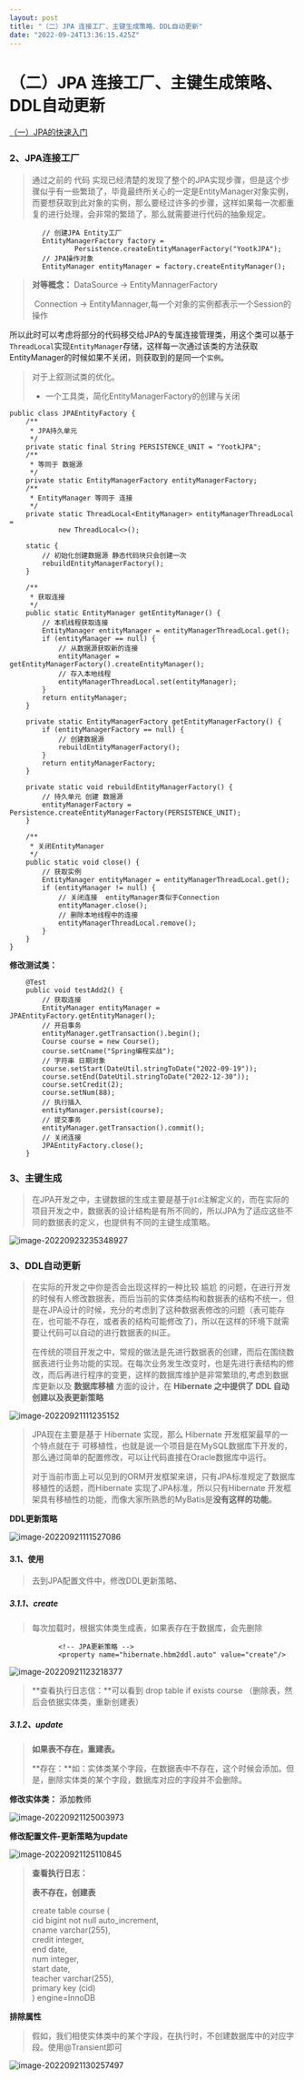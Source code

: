 ```yaml
---
layout: post
title: "（二）JPA 连接工厂、主键生成策略、DDL自动更新"
date: "2022-09-24T13:36:15.425Z"
---
```

（二）JPA 连接工厂、主键生成策略、DDL自动更新
==========================

[（一）JPA的快速入门](https://www.cnblogs.com/look-word/p/16717446.html)

### 2、JPA连接工厂

> 通过之前的 代码 实现已经清楚的发现了整个的JPA实现步骤，但是这个步骤似乎有一些繁琐了，毕竟最终所关心的一定是EntityManager对象实例，而要想获取到此对象的实例，那么要经过许多的步骤，这样如果每一次都重复的进行处理，会非常的繁琐了，那么就需要进行代码的抽象规定。

            // 创建JPA Entity工厂
            EntityManagerFactory factory =
                    Persistence.createEntityManagerFactory("YootkJPA");
            // JPA操作对象
            EntityManager entityManager = factory.createEntityManager();
    

> **对等概念：** DataSource -> EntityMannagerFactory
> 
> ​ Connection -> EntityMannager,每一个对象的实例都表示一个Session的操作

所以此时可以考虑将部分的代码移交给JPA的专属连接管理类，用这个类可以基于`ThreadLocal`实现`EntityManager`存储，这样每一次通过该类的方法获取EntityManager的时候如果不关闭，则获取到的是同一个`实例`。

> 对于上叙测试类的优化。
> 
> *   一个工具类，简化EntityManagerFactory的创建与关闭

    public class JPAEntityFactory {
        /**
         * JPA持久单元
         */
        private static final String PERSISTENCE_UNIT = "YootkJPA";
        /**
         * 等同于 数据源
         */
        private static EntityManagerFactory entityManagerFactory;
        /**
         * EntityManager 等同于 连接
         */
        private static ThreadLocal<EntityManager> entityManagerThreadLocal =
                new ThreadLocal<>();
    
        static {
            // 初始化创建数据源 静态代码块只会创建一次
            rebuildEntityManagerFactory();
        }
        
        /**
         * 获取连接
         */
        public static EntityManager getEntityManager() {
            // 本机线程获取连接
            EntityManager entityManager = entityManagerThreadLocal.get();
            if (entityManager == null) {
                // 从数据源获取新的连接
                entityManager = getEntityManagerFactory().createEntityManager();
                // 存入本地线程
                entityManagerThreadLocal.set(entityManager);
            }
            return entityManager;
        }
        
        private static EntityManagerFactory getEntityManagerFactory() {
            if (entityManagerFactory == null) {
                // 创建数据源
                rebuildEntityManagerFactory();
            }
            return entityManagerFactory;
        }
        
        private static void rebuildEntityManagerFactory() {
            // 持久单元 创建 数据源
            entityManagerFactory = Persistence.createEntityManagerFactory(PERSISTENCE_UNIT);
        }
        
        /**
         * 关闭EntityManager
         */
        public static void close() {
            // 获取实例
            EntityManager entityManager = entityManagerThreadLocal.get();
            if (entityManager != null) {
                // 关闭连接  entityManager类似于Connection
                entityManager.close();
                // 删除本地线程中的连接
                entityManagerThreadLocal.remove();
            }
        }
    }
    

**修改测试类：**

        @Test
        public void testAdd2() {
            // 获取连接
            EntityManager entityManager = JPAEntityFactory.getEntityManager();
            // 开启事务
            entityManager.getTransaction().begin();
            Course course = new Course();
            course.setCname("Spring编程实战");
            // 字符串 日期对象
            course.setStart(DateUtil.stringToDate("2022-09-19"));
            course.setEnd(DateUtil.stringToDate("2022-12-30"));
            course.setCredit(2);
            course.setNum(88);
            // 执行插入
            entityManager.persist(course);
            // 提交事务
            entityManager.getTransaction().commit();
            // 关闭连接
            JPAEntityFactory.close();
        }
    

### 3、主键生成

> 在JPA开发之中，主键数据的生成主要是基于`@Id`注解定义的，而在实际的项目开发之中，数据表的设计结构是有所不同的，所以JPA为了适应这些不同的数据表的定义，也提供有不同的主键生成策略。

![image-20220923235348927](https://img2022.cnblogs.com/blog/2233272/202209/2233272-20220923235350727-11946307.png)

### 3、DDL自动更新

> 在实际的开发之中你是否会出现这样的一种比较 尴尬 的问题，在进行开发的时候有人修改数据表，而后当前的实体类结构和数据表的结构不统一，但是在JPA设计的时候，充分的考虑到了这种数据表修改的问题（表可能存在，也可能不存在，或者表的结构可能修改了)，所以在这样的环境下就需要让代码可以自动的进行数据表的纠正。
> 
> 在传统的项目开发之中，常规的做法是先进行数据表的创建，而后在围绕数据表进行业务功能的实现。在每次业务发生改变时，也是先进行表结构的修改，而后再进行程序的变更，这样的数据库维护是非常繁琐的,考虑到数据库更新以及 **数据库移植** 方面的设计，在 **Hibernate 之中提供了 DDL 自动创建以及表更新策略**

![image-20220921111235152](https://img2022.cnblogs.com/blog/2233272/202209/2233272-20220921111236595-1895019195.png)

> JPA现在主要是基于 Hibernate 实现，那么 Hibernate 开发框架最早的一个特点就在于 可移植性，也就是说一个项目是在MySQL数据库下开发的，那么通过简单的配置修改，可以让代码直接在Oracle数据库中运行。
> 
> 对于当前市面上可以见到的ORM开发框架来讲，只有JPA标准规定了数据库移植性的话题，而Hibernate 实现了JPA标准，所以只有Hibernate 开发框架具有移植性的功能，而像大家所熟悉的MyBatis是**没有这样的功能**。

**DDL更新策略**

![image-20220921111527086](https://img2022.cnblogs.com/blog/2233272/202209/2233272-20220921111528147-1349928360.png)

#### 3.1、使用

> 去到JPA配置文件中，修改DDL更新策略、

##### 3.1.1、create

> 每次加载时，根据实体类生成表，如果表存在于数据库，会先删除

                <!-- JPA更新策略 -->
                <property name="hibernate.hbm2ddl.auto" value="create"/>
    

![image-20220921123218377](https://img2022.cnblogs.com/blog/2233272/202209/2233272-20220921123319461-1626497906.png)

> **查看执行日志信：**可以看到 drop table if exists course （删除表，然后会依据实体类，重新创建表）

##### 3.1.2、update

> **如果表不存在，重建表。**
> 
> **存在：**如：实体类某个字段，在数据表中不存在，这个时候会添加。但是，删除实体类的某个字段，数据库对应的字段并不会删除。

**修改实体类：** 添加教师

![image-20220921125003973](https://img2022.cnblogs.com/blog/2233272/202209/2233272-20220921125006569-2100515960.png)

**修改配置文件-更新策略为update**

![image-20220921125110845](https://img2022.cnblogs.com/blog/2233272/202209/2233272-20220921125111989-237764655.png)

> **查看执行日志：**
> 
> **表不存在，创建表**
> 
> create table course (  
> cid bigint not null auto\_increment,  
> cname varchar(255),  
> credit integer,  
> end date,  
> num integer,  
> start date,  
> teacher varchar(255),  
> primary key (cid)  
> ) engine=InnoDB

**排除属性**

> 假如，我们相使实体类中的某个字段，在执行时，不创建数据库中的对应字段。使用@Transient即可

![image-20220921130257497](https://img2022.cnblogs.com/blog/2233272/202209/2233272-20220923235743377-1562309441.png)